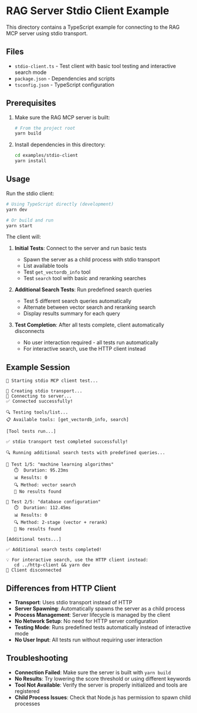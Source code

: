 # RAG Server Stdio Client Example

This directory contains a TypeScript example for connecting to the RAG MCP server using stdio transport.

## Files

- `stdio-client.ts` - Test client with basic tool testing and interactive search mode
- `package.json` - Dependencies and scripts
- `tsconfig.json` - TypeScript configuration

## Prerequisites

1. Make sure the RAG MCP server is built:
   ```bash
   # From the project root
   yarn build
   ```

2. Install dependencies in this directory:
   ```bash
   cd examples/stdio-client
   yarn install
   ```

## Usage

Run the stdio client:

```bash
# Using TypeScript directly (development)
yarn dev

# Or build and run
yarn start
```

The client will:

1. **Initial Tests**: Connect to the server and run basic tests
   - Spawn the server as a child process with stdio transport
   - List available tools
   - Test `get_vectordb_info` tool
   - Test `search` tool with basic and reranking searches

2. **Additional Search Tests**: Run predefined search queries
   - Test 5 different search queries automatically
   - Alternate between vector search and reranking search
   - Display results summary for each query

3. **Test Completion**: After all tests complete, client automatically disconnects
   - No user interaction required - all tests run automatically
   - For interactive search, use the HTTP client instead

## Example Session

```
🔗 Starting stdio MCP client test...

📡 Creating stdio transport...
🔌 Connecting to server...
✅ Connected successfully!

🔍 Testing tools/list...
📋 Available tools: [get_vectordb_info, search]

[Tool tests run...]

✅ stdio transport test completed successfully!

🔍 Running additional search tests with predefined queries...

📝 Test 1/5: "machine learning algorithms"
   ⏱️  Duration: 95.23ms
   📊 Results: 0
   🔍 Method: vector search
   📄 No results found

📝 Test 2/5: "database configuration"
   ⏱️  Duration: 112.45ms
   📊 Results: 0
   🔍 Method: 2-stage (vector + rerank)
   📄 No results found

[Additional tests...]

✅ Additional search tests completed!

💡 For interactive search, use the HTTP client instead:
   cd ../http-client && yarn dev
🔌 Client disconnected
```

## Differences from HTTP Client

- **Transport**: Uses stdio transport instead of HTTP
- **Server Spawning**: Automatically spawns the server as a child process
- **Process Management**: Server lifecycle is managed by the client
- **No Network Setup**: No need for HTTP server configuration
- **Testing Mode**: Runs predefined tests automatically instead of interactive mode
- **No User Input**: All tests run without requiring user interaction

## Troubleshooting

- **Connection Failed**: Make sure the server is built with `yarn build`
- **No Results**: Try lowering the score threshold or using different keywords
- **Tool Not Available**: Verify the server is properly initialized and tools are registered
- **Child Process Issues**: Check that Node.js has permission to spawn child processes
